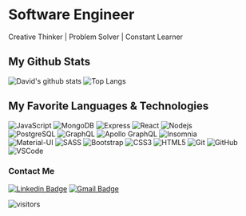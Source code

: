 # Software Engineer
Creative Thinker | Problem Solver | Constant Learner

## My Github Stats
![David's github stats](https://github-readme-stats.vercel.app/api?username=dschawel&theme=monokai&show_icons=true&hide=stars,issues)
![Top Langs](https://github-readme-stats.vercel.app/api/top-langs/?username=dschawel&layout=compact&theme=monokai)

## My Favorite Languages & Technologies
![JavaScript](https://img.shields.io/badge/-JavaScript-black?style=flat-square&logo=javascript)
![MongoDB](https://img.shields.io/badge/-MongoDB-black?style=flat-square&logo=mongodb)
![Express](https://img.shields.io/badge/-Express-black?style=flat-square&logo=express)
![React](https://img.shields.io/badge/-ReactJS-black?style=flat-square&logo=react)
![Nodejs](https://img.shields.io/badge/-NodeJS-black?style=flat-square&logo=Node.js)
<br>
![PostgreSQL](https://img.shields.io/badge/-PostgreSQL-336791?style=flat-square&logo=postgresql)
![GraphQL](https://img.shields.io/badge/-GraphQL-E10098?style=flat-square&logo=graphql)
![Apollo GraphQL](https://img.shields.io/badge/-Apollo%20GraphQL-311C87?style=flat-square&logo=apollo-graphql)
![Insomnia](https://img.shields.io/badge/-Insomnia-5849BE?style=flat-square&logo=insomnia)
<br>
![Material-UI](https://img.shields.io/badge/-Material_UI-0081CB?style=flat-square&logo=material-ui)
![SASS](https://img.shields.io/badge/-Sass-CC6699?style=flat-square&logo=sass&logoColor=FFFFFF)
![Bootstrap](https://img.shields.io/badge/-Bootstrap-563D7C?style=flat-square&logo=bootstrap)
![CSS3](https://img.shields.io/badge/-CSS3-1572B6?style=flat-square&logo=css3)
![HTML5](https://img.shields.io/badge/-HTML5-E34F26?style=flat-square&logo=html5&logoColor=white)
![Git](https://img.shields.io/badge/-Git-black?style=flat-square&logo=git)
![GitHub](https://img.shields.io/badge/-GitHub-181717?style=flat-square&logo=github)
![VSCode](https://img.shields.io/badge/-VS_Code-007ACC?style=flat-square&logo=visual-studio-code)   

### Contact Me
[![Linkedin Badge](https://img.shields.io/badge/-Connect%20with%20me-0072b1?style=flat&logo=Linkedin&logoColor=white)](https://www.linkedin.com/in/davidschawel/ "Connect on LinkedIn")
[![Gmail Badge](https://img.shields.io/badge/-eMail%20me-c14438?style=flat&logo=Gmail&logoColor=white)](mailto:david.schawel@gmail.com "Connect via Email")

![visitors](https://komarev.com/ghpvc/?username=dschawel0&color=brightgreen)
<!--
**dschawel/dschawel** is a ✨ _special_ ✨ repository because its `README.md` (this file) appears on your GitHub profile.

Here are some ideas to get you started:

- 🔭 I’m currently working on ...
- 🌱 I’m currently learning ...
- 👯 I’m looking to collaborate on ...
- 🤔 I’m looking for help with ...
- 💬 Ask me about ...
- 📫 How to reach me: ...
- 😄 Pronouns: ...
- ⚡ Fun fact: ...
-->
